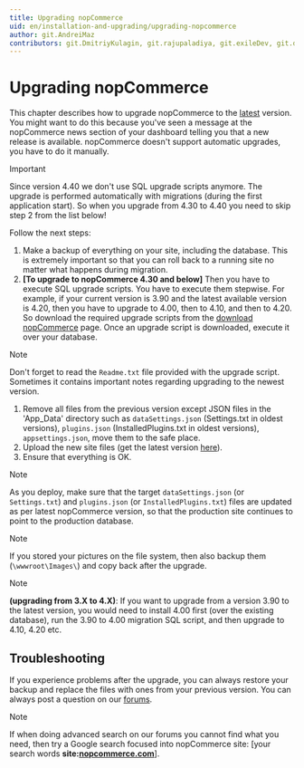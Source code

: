 ```yaml
---
title: Upgrading nopCommerce
uid: en/installation-and-upgrading/upgrading-nopcommerce
author: git.AndreiMaz
contributors: git.DmitriyKulagin, git.rajupaladiya, git.exileDev, git.dunaenko
---
```


# Upgrading nopCommerce

This chapter describes how to upgrade nopCommerce to the [latest](https://www.nopcommerce.com/download-nopcommerce) version. You might want to do this because you've seen a message at the nopCommerce news section of your dashboard telling you that a new release is available. nopCommerce doesn't support automatic upgrades, you have to do it manually.

> [!IMPORTANT]
>
> Since version 4.40 we don't use SQL upgrade scripts anymore. The upgrade is performed automatically with migrations (during the first application start). So when you upgrade from 4.30 to 4.40 you need to skip step 2 from the list below!

Follow the next steps:

1. Make a backup of everything on your site, including the database. This is extremely important so that you can roll back to a running site no matter what happens during migration.
1. **[To upgrade to nopCommerce 4.30 and below]** Then you have to execute SQL upgrade scripts. You have to execute them stepwise. For example, if your current version is 3.90 and the latest available version is 4.20, then you have to upgrade to 4.00, then to 4.10, and then to 4.20. So download the required upgrade scripts from the [download nopCommerce](https://www.nopcommerce.com/download-nopcommerce) page. Once an upgrade script is downloaded, execute it over your database.

  > [!NOTE]
  >
  > Don't forget to read the `Readme.txt` file provided with the upgrade script. Sometimes it contains important notes regarding upgrading to the newest version.

1. Remove all files from the previous version except JSON files in the 'App_Data' directory such as `dataSettings.json` (Settings.txt in oldest versions), `plugins.json` (InstalledPlugins.txt in oldest versions), `appsettings.json`, move them to the safe place.
1. Upload the new site files (get the latest version [here](https://www.nopcommerce.com/download-nopcommerce)).
1. Ensure that everything is OK.

> [!NOTE]
>
> As you deploy, make sure that the target `dataSettings.json` (or `Settings.txt`) and `plugins.json` (or `InstalledPlugins.txt`) files are updated as per latest nopCommerce version, so that the production site continues to point to the production database.

> [!NOTE]
> If you stored your pictures on the file system, then also backup them (`\wwwroot\Images\`) and copy back after the upgrade.

> [!NOTE]
> **(upgrading from 3.X to 4.X)**: If you want to upgrade from a version 3.90 to the latest version, you would need to install 4.00 first (over the existing database), run the 3.90 to 4.00 migration SQL script, and then upgrade to 4.10, 4.20 etc.

## Troubleshooting

If you experience problems after the upgrade, you can always restore your backup and replace the files with ones from your previous version. You can always post a question on our [forums](https://www.nopcommerce.com/boards/).

> [!Note]
>
> If when doing advanced search on our forums you cannot find what you need, then try a Google search focused into nopCommerce site: [your search words **site:[nopcommerce.com](https://www.nopcommerce.com/ "nopcommerce.com")**].
